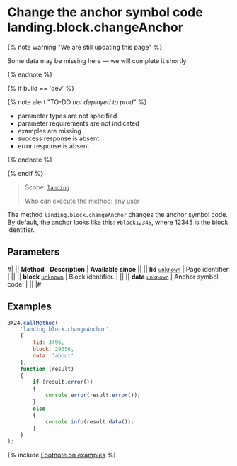 # Change the anchor symbol code landing.block.changeAnchor

{% note warning "We are still updating this page" %}

Some data may be missing here — we will complete it shortly.

{% endnote %}

{% if build == 'dev' %}

{% note alert "TO-DO _not deployed to prod_" %}

- parameter types are not specified
- parameter requirements are not indicated
- examples are missing
- success response is absent
- error response is absent

{% endnote %}

{% endif %}

> Scope: [`landing`](../../../scopes/permissions.md)
>
> Who can execute the method: any user

The method `landing.block.changeAnchor` changes the anchor symbol code. By default, the anchor looks like this: `#block12345`, where 12345 is the block identifier.

## Parameters

#|
|| **Method** | **Description** | **Available since** ||
|| **lid**
[`unknown`](../../../data-types.md) | Page identifier. | ||
|| **block**
[`unknown`](../../../data-types.md) | Block identifier. | ||
|| **data**
[`unknown`](../../../data-types.md) | Anchor symbol code. | ||
|#

## Examples

```js
BX24.callMethod(
    'landing.block.changeAnchor',
    {
        lid: 3496,
        block: 29356,
        data: 'about'
    },
    function (result)
    {
        if (result.error())
        {
            console.error(result.error());
        }
        else
        {
            console.info(result.data());
        }
    }
);
```

{% include [Footnote on examples](../../../../_includes/examples.md) %}